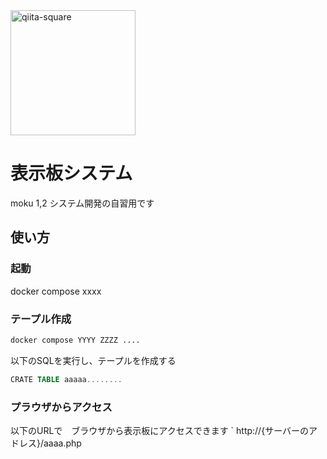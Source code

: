 
<img width="200" alt="qiita-square" src="https://qiita-image-store.s3.amazonaws.com/0/126861/90386757-fd96-8ba6-3477-485669713c55.png">

# 表示板システム
moku 1,2 システム開発の自習用です
## 使い方

### 起動
docker compose xxxx

### テープル作成
```sh
docker compose YYYY ZZZZ ....
```
以下のSQLを実行し、テープルを作成する
```sql
CRATE TABLE aaaaa........
```

### プラウザからアクセス

以下のURLで　ブラウザから表示板にアクセスできます
` http://{サーバーのアドレス}/aaaa.php

